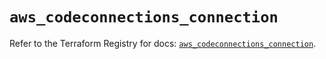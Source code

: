 # `aws_codeconnections_connection`

Refer to the Terraform Registry for docs: [`aws_codeconnections_connection`](https://registry.terraform.io/providers/hashicorp/aws/5.90.0/docs/resources/codeconnections_connection).
